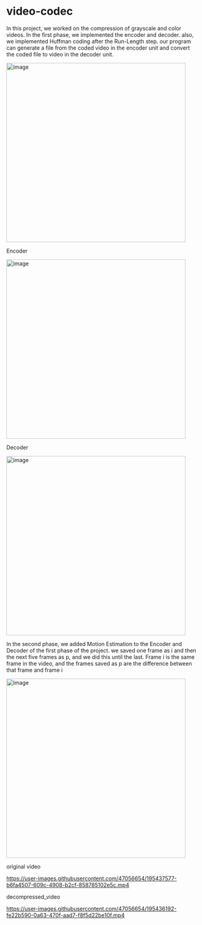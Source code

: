 # video-codec
In this project, we worked on the compression of grayscale and color videos. In the first phase, we implemented the encoder and decoder. also, we implemented Huffman coding after the Run-Length step. our program can generate a file from the coded video in the encoder unit and convert the coded file to video in the decoder unit.

<img width="468" alt="image" src="https://user-images.githubusercontent.com/47056654/195435384-2de8edd4-5c09-4718-b2a4-6ce57a273dbf.png">

Encoder

<img width="468" alt="image" src="https://user-images.githubusercontent.com/47056654/195435551-ecfdf3b2-7add-41de-ba6e-5dfca587031e.png">

Decoder

<img width="468" alt="image" src="https://user-images.githubusercontent.com/47056654/195435631-cb02df70-4426-47df-a0bd-610fa684a7cf.png">

In the second phase, we added Motion Estimation to the Encoder and Decoder of the first phase of the project.
we saved one frame as i and then the next five frames as p, and we did this until the last. Frame i is the same frame in the video, and the frames saved as p are the difference between that frame and frame i

<img width="468" alt="image" src="https://user-images.githubusercontent.com/47056654/195435693-e95efe97-2b69-40e1-9ebd-e1cc2a1d8f73.png">

original video

https://user-images.githubusercontent.com/47056654/195437577-b6fa4507-609c-4908-b2cf-858785102e5c.mp4

decompressed_video

https://user-images.githubusercontent.com/47056654/195436192-fe22b590-0a63-470f-aad7-f8f5d22be10f.mp4

